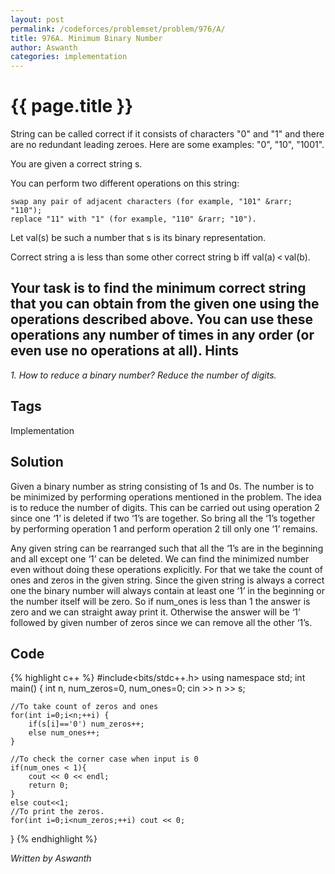 ```yaml
---
layout: post
permalink: /codeforces/problemset/problem/976/A/
title: 976A. Minimum Binary Number
author: Aswanth
categories: implementation
---
```


{{ page.title }}
================

String can be called correct if it consists of characters "0" and "1" and there are no redundant leading zeroes. Here are some examples: "0", "10", "1001".

You are given a correct string s.

You can perform two different operations on this string:

    swap any pair of adjacent characters (for example, "101" &rarr; "110");
    replace "11" with "1" (for example, "110" &rarr; "10"). 

Let val(s) be such a number that s is its binary representation.

Correct string a is less than some other correct string b iff val(a) < val(b).

Your task is to find the minimum correct string that you can obtain from the given one using the operations described above. You can use these operations any number of times in any order (or even use no operations at all).
Hints
-----

*1. How to reduce a binary number? Reduce the number of digits.*

Tags
----

Implementation

Solution
--------

Given a binary number as string consisting of 1s and 0s. The number is to be minimized by performing operations mentioned in the problem. The idea is to reduce the number of digits. This can be carried out using operation 2 since one ‘1’ is deleted if two ‘1’s are together. So bring all the ‘1’s together by performing operation 1 and perform operation 2 till only one ‘1’ remains. 

Any given string can be rearranged such that all the ‘1’s are in the beginning and all except one ‘1’ can be deleted. We can find the minimized number even without doing these operations explicitly. For that we take the count of ones and zeros in the given string. Since the given string is always a correct one the binary number will always contain at least one ‘1’ in the beginning or the number itself will be zero. So if num_ones is less than 1 the answer is zero and we can straight away print it. Otherwise the answer will be ‘1’ followed by given number of zeros since we can remove all the other ‘1’s.

Code
----

{% highlight c++ %}
#include<bits/stdc++.h>
using namespace std;
int main() {
    int n, num_zeros=0, num_ones=0;
    cin >> n >> s;
    
    //To take count of zeros and ones
    for(int i=0;i<n;++i) {
        if(s[i]=='0') num_zeros++;
        else num_ones++;
    }
    
    //To check the corner case when input is 0
    if(num_ones < 1){
        cout << 0 << endl;
        return 0;
    }
    else cout<<1;
    //To print the zeros.
    for(int i=0;i<num_zeros;++i) cout << 0;
}
{% endhighlight %}

*Written by Aswanth*
